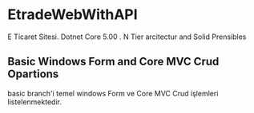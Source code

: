 # EtradeWebWithAPI
E Ticaret Sitesi. Dotnet Core 5.00 . N Tier arcitectur and Solid Prensibles
## Basic Windows Form and Core MVC Crud Opartions
basic branch'i temel windows Form ve Core MVC Crud işlemleri listelenmektedir.
